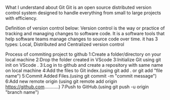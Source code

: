 What I understand about Git
Git is an open source distributed version control system designed to handle everything from small to large projects with efficiency.

Definition of version control below:
Version control is the way or practice of tracking and managing changes to software code. It is a software tools that help software teams manage changes to source code over time. it has 3 types: Local, Distributed and Centralized version control

Process of commiting project to github
1:Create a folder/directory on your local machine
2:Drop the folder created in VScode
3:Initialize Git using git init on VScode .
3:Log in to github and create a repository with same name on local machine
4:Add the files to Git index.(using git add . or git add "file name")
5:Commit Added Files.(using git commit -m "commit message")
6:Add new remote origin (using git remote add origin https://github.com...........)
7:Push to GitHub.(using git push -u origin "branch name")


